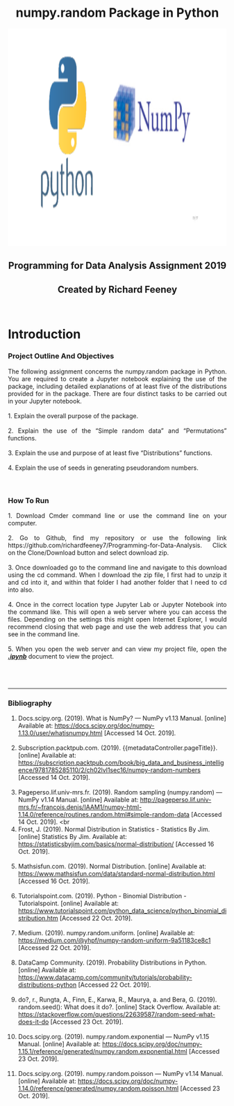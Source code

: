 <h1 align ="center">numpy.random Package in Python</h1>

<p align ="center"><img src="images/numpy.png" alt="Houses" width="700" height="500" title="Numpy"/></p>

<h2 align ="center">Programming for Data Analysis Assignment 2019</h2>
<h2 align ="center">Created by Richard Feeney</h2>
<br>

# Introduction

### Project Outline And Objectives
<div align="justify"> The following assignment concerns the numpy.random package in Python. You are
required to create a Jupyter notebook explaining the use of the package, including
detailed explanations of at least five of the distributions provided for in the package.
There are four distinct tasks to be carried out in your Jupyter notebook.
</div><br>

<div align="justify">
1. Explain the overall purpose of the package.<br><br>
2. Explain the use of the “Simple random data” and “Permutations” functions.<br><br>
3. Explain the use and purpose of at least five “Distributions” functions.<br><br>
4. Explain the use of seeds in generating pseudorandom numbers.
</div>
<br><br>

### How To Run
<div align="justify">
1. Download Cmder command line or use the command line on your computer.<br><br>
2. Go to Github, find my repository or use the following link https://github.com/richardfeeney7/Programming-for-Data-Analysis. Click on the Clone/Download button and select download zip. <br><br>
3. Once downloaded go to the command line and navigate to this  download using the cd command. When I download the zip file, I first had to unzip it and cd into it, and within that folder I had another folder that I need to cd into also.<br><br>
4. Once in the correct location type Jupyter Lab or Jupyter Notebook into the command like. This will open a web server where you can access the files. Depending on the settings this might open Internet Explorer, I would recommend closing that web page and use the web address that you can see in the command line. <br><br>
5. When you open the web server and can view my project file, open the <u><b><i>.ipynb</i></b></u> document to view the project. <br><br>
<br><br>
</div>
<hr>

### Bibliography

1. Docs.scipy.org. (2019). What is NumPy? — NumPy v1.13 Manual. [online] Available at: https://docs.scipy.org/doc/numpy-1.13.0/user/whatisnumpy.html [Accessed 14 Oct. 2019]. <br><br>
2. Subscription.packtpub.com. (2019). {{metadataController.pageTitle}}. [online] Available at: https://subscription.packtpub.com/book/big_data_and_business_intelligence/9781785285110/2/ch02lvl1sec16/numpy-random-numbers [Accessed 14 Oct. 2019]. <br><br>
3. Pageperso.lif.univ-mrs.fr. (2019). Random sampling (numpy.random) — NumPy v1.14 Manual. [online] Available at: http://pageperso.lif.univ-mrs.fr/~francois.denis/IAAM1/numpy-html-1.14.0/reference/routines.random.html#simple-random-data [Accessed 14 Oct. 2019]. <br<br>
4. Frost, J. (2019). Normal Distribution in Statistics - Statistics By Jim. [online] Statistics By Jim. Available at: https://statisticsbyjim.com/basics/normal-distribution/ [Accessed 16 Oct. 2019]. <br><br>
5. Mathsisfun.com. (2019). Normal Distribution. [online] Available at: https://www.mathsisfun.com/data/standard-normal-distribution.html [Accessed 16 Oct. 2019].<br><br>
6. Tutorialspoint.com. (2019). Python - Binomial Distribution - Tutorialspoint. [online] Available at: https://www.tutorialspoint.com/python_data_science/python_binomial_distribution.htm [Accessed 22 Oct. 2019].<br><br>
7. Medium. (2019). numpy.random.uniform. [online] Available at: https://medium.com/@yhpf/numpy-random-uniform-9a51183ce8c1 [Accessed 22 Oct. 2019].<br><br>
8. DataCamp Community. (2019). Probability Distributions in Python. [online] Available at: https://www.datacamp.com/community/tutorials/probability-distributions-python [Accessed 22 Oct. 2019].<br><br>
9. do?, r., Rungta, A., Finn, E., Karwa, R., Maurya, a. and Bera, G. (2019). random.seed(): What does it do?. [online] Stack Overflow. Available at: https://stackoverflow.com/questions/22639587/random-seed-what-does-it-do [Accessed 23 Oct. 2019].<br><br>
10. Docs.scipy.org. (2019). numpy.random.exponential — NumPy v1.15 Manual. [online] Available at: https://docs.scipy.org/doc/numpy-1.15.1/reference/generated/numpy.random.exponential.html [Accessed 23 Oct. 2019]. <br><br>
11. Docs.scipy.org. (2019). numpy.random.poisson — NumPy v1.14 Manual. [online] Available at: https://docs.scipy.org/doc/numpy-1.14.0/reference/generated/numpy.random.poisson.html [Accessed 23 Oct. 2019].<br><br>



